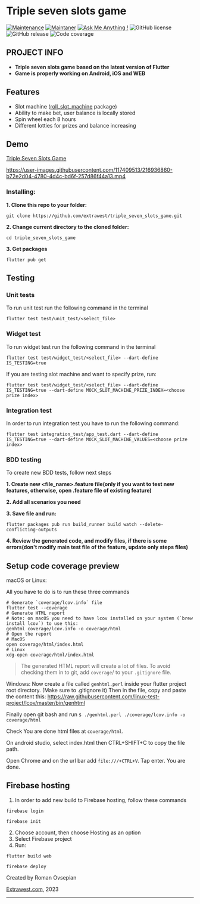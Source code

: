 # Triple seven slots game
[![Maintenance](https://img.shields.io/badge/Maintained%3F-yes-green.svg)]()
[![Maintaner](https://img.shields.io/static/v1?label=Roman%20Ovsepian&message=Maintainer&color=red)](mailto:roman.ovsepian@extrawest.com)
[![Ask Me Anything !](https://img.shields.io/badge/Ask%20me-anything-1abc9c.svg)]()
![GitHub license](https://img.shields.io/github/license/Naereen/StrapDown.js.svg)
![GitHub release](https://img.shields.io/badge/release-v1.0.0-blue)
![Code coverage](https://img.shields.io/badge/Code%20coverage-64%25-yellowgreen)

## PROJECT INFO

- **Triple seven slots game based on the latest version of Flutter**
- **Game is properly working on Android, iOS and WEB**


## Features

- Slot machine ([roll_slot_machine](https://github.com/extrawest/roll_slot_machine) package)
- Ability to make bet, user balance is locally stored
- Spin wheel each 8 hours
- Different lotties for prizes and balance increasing

## Demo

[Triple Seven Slots Game](https://triple-seven-slots.web.app)

https://user-images.githubusercontent.com/117409513/216936860-b72e2d04-4780-4d4c-bd6f-257d86f44a13.mp4


### Installing:

**1. Clone this repo to your folder:**

```
git clone https://github.com/extrawest/triple_seven_slots_game.git
```

**2. Change current directory to the cloned folder:**

```
cd triple_seven_slots_game
```

**3. Get packages**

```
flutter pub get
```

## Testing
### Unit tests
To run unit test run the following command in the terminal
```shell
flutter test test/unit_test/<select_file>
```

### Widget test
To run widget test run the following command in the terminal

```shell
flutter test test/widget_test/<select_file> --dart-define IS_TESTING=true
```
If you are testing slot machine and want to specify prize, run:

```shell
flutter test test/widget_test/<select_file> --dart-define IS_TESTING=true --dart-define MOCK_SLOT_MACHINE_PRIZE_INDEX=<choose prize index>
```

### Integration test
In order to run integration test you have to run the following command:

```shell
flutter test integration_test/app_test.dart --dart-define IS_TESTING=true --dart-define MOCK_SLOT_MACHINE_VALUES=<choose prize index>
```

### BDD testing
To create new BDD tests, follow next steps

**1. Create new <file_name>.feature file(only if you want to test new features, otherwise, open .feature file of existing feature)**

**2. Add all scenarios you need**

**3. Save file and run:**

```
flutter packages pub run build_runner build watch --delete-conflicting-outputs
```

**4. Review the generated code, and modify files, if there is some errors(don't modify main test file of the feature, update only steps files)**


## Setup code coverage preview

macOS or Linux:

All you have to do is to run these three commands
```shell
# Generate `coverage/lcov.info` file
flutter test --coverage
# Generate HTML report
# Note: on macOS you need to have lcov installed on your system (`brew install lcov`) to use this:
genhtml coverage/lcov.info -o coverage/html
# Open the report
# MacOS
open coverage/html/index.html
# Linux
xdg-open coverage/html/index.html
```

>The generated HTML report will create a lot of files. To avoid checking them in to git, add `coverage`/ to your `.gitignore` file.

Windows:
Now create a file called `genhtml.perl` inside your flutter project root directory. (Make sure to .gitignore it) Then in the file, copy and paste the content this: https://raw.githubusercontent.com/linux-test-project/lcov/master/bin/genhtml

Finally open git bash and run `$ ./genhtml.perl ./coverage/lcov.info -o coverage/html`

Check You are done html files at `coverage/html`.

On android studio, select index.html then CTRL+SHIFT+C to copy the file path.

Open Chrome and on the url bar add `file:///+CTRL+V`. Tap enter. You are done.
<br>


## Firebase hosting

1. In order to add new build to Firebase hosting, follow these commands

```shell
firebase login
```
```shell
firebase init
```
2. Choose account, then choose Hosting as an option
3. Select Firebase project
4. Run:
```shell
flutter build web
```
```shell
firebase deploy
```


Created by Roman Ovsepian

[Extrawest.com](https://www.extrawest.com), 2023

---
